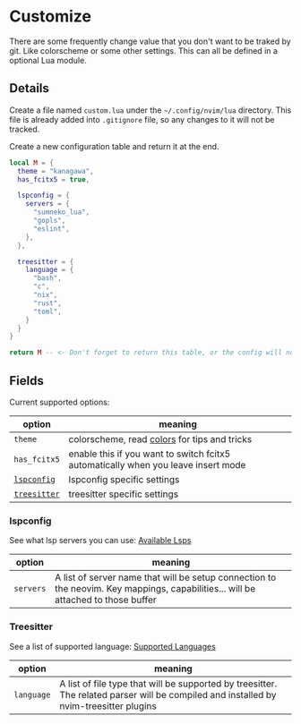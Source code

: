 # Customize

There are some frequently change value that you don't want to be traked by git.
Like colorscheme or some other settings.
This can all be defined in a optional Lua module.

## Details

Create a file named `custom.lua` under the `~/.config/nvim/lua` directory.
This file is already added into `.gitignore` file, so any changes to it will
not be tracked.

Create a new configuration table and return it at the end.

```lua
local M = {
  theme = "kanagawa",
  has_fcitx5 = true,

  lspconfig = {
    servers = {
      "sumneko_lua",
      "gopls",
      "eslint",
    },
  },

  treesitter = {
    language = {
      "bash",
      "c",
      "nix",
      "rust",
      "toml",
    }
  }
}

return M -- <- Don't forget to return this table, or the config will not acceive what you configured
```

## Fields

Current supported options:

| option                      | meaning                                                                           |
|-----------------------------|-----------------------------------------------------------------------------------|
| `theme`                     | colorscheme, read [colors](./colors.md) for tips and tricks                       |
| `has_fcitx5`                | enable this if you want to switch fcitx5 automatically when you leave insert mode |
| [`lspconfig`](#lspconfig)   | lspconfig specific settings                                                       |
| [`treesitter`](#Treesitter) | treesitter specific settings                                                      |

### lspconfig

See what lsp servers you can use: [Available Lsps](https://github.com/williamboman/nvim-lsp-installer#available-lsps)

| option    | meaning                                                                                                                           |
|-----------|-----------------------------------------------------------------------------------------------------------------------------------|
| `servers` | A list of server name that will be setup connection to the neovim. Key mappings, capabilities... will be attached to those buffer |

### Treesitter

See a list of supported language: [Supported Languages](https://github.com/nvim-treesitter/nvim-treesitter#supported-languages)

| option     | meaning                                                                                                                                |
|------------|----------------------------------------------------------------------------------------------------------------------------------------|
| `language` | A list of file type that will be supported by treesitter. The related parser will be compiled and installed by nvim-treesitter plugins |
